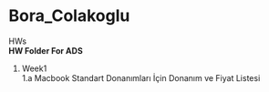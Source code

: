 # Bora_Colakoglu
HWs  
__HW Folder For ADS__  
1. Week1  
  1.a Macbook Standart Donanımları İçin Donanım ve Fiyat Listesi

